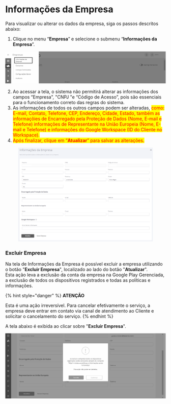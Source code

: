# Informações da Empresa

Para visualizar ou alterar os dados da empresa, siga os passos descritos abaixo:

1. Clique no menu “**Empresa**” e selecione o submenu “**Informações da Empresa**”.

![](<../../../.gitbook/assets/0 (17).png>)

2. Ao acessar a tela, o sistema não permitirá alterar as informações dos campos “Empresa”, "CNPJ  "e “Código de Acesso”, pois são essenciais para o funcionamento correto das regras do sistema.
3. As informações de todos os outros campos podem ser alteradas, <mark style="color:red;">como: E-mail, Contato, Telefone, CEP, Endereço, Cidade, Estado, também as informaçõies de Encarregado pela Proteção de Dados (Nome, E-mail e Telefone) informações de Representante na União Europeia (Nome, E-mail e Telefone) e informações do Google Workspace (ID do Cliente no Workspace).</mark>
4. <mark style="color:red;">Após finalizar, clique em “</mark><mark style="color:red;">**Atualizar**</mark><mark style="color:red;">” para salvar as alterações.</mark>

<figure><img src="../../../.gitbook/assets/image (318).png" alt=""><figcaption></figcaption></figure>

### **Excluir Empresa**

Na tela de Informações da Empresa é possível excluir a empresa utilizando o botão "**Excluir Empresa**", localizado ao lado do botão "**Atualizar**".\
Esta ação leva a exclusão da conta da empresa na Google Play Gerenciada, a exclusão de todos os dispositivos registrados e todas as políticas e informações.

{% hint style="danger" %}
**ATENÇÃO**

Esta é uma ação irreversível. Para cancelar efetivamente o serviço, a empresa deve entrar em contato via canal de atendimento ao Cliente e solicitar o cancelamento do serviço.
{% endhint %}

A tela abaixo é exibida ao clicar sobre "**Excluir Empresa**".

![](<../../../.gitbook/assets/2 (11).png>)
